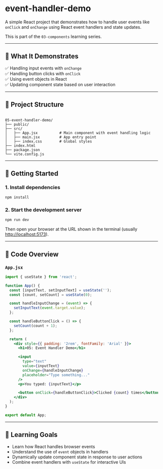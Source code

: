 # event-handler-demo

A simple React project that demonstrates how to handle user events like `onClick` and `onChange` using React event handlers and state updates.

This is part of the `03-components` learning series.

---

## 📄 What It Demonstrates

✅ Handling input events with `onChange`  
✅ Handling button clicks with `onClick`  
✅ Using event objects in React  
✅ Updating component state based on user interaction  

---

## 🧱 Project Structure

```

05-event-handler-demo/
├── public/
├── src/
│   ├── App.jsx          # Main component with event handling logic
│   ├── main.jsx         # App entry point
│   ├── index.css        # Global styles
├── index.html
├── package.json
└── vite.config.js

````

---

## 🚀 Getting Started

### 1. Install dependencies

```bash
npm install
````

### 2. Start the development server

```bash
npm run dev
```

Then open your browser at the URL shown in the terminal (usually [http://localhost:5173](http://localhost:5173)).

---

## 🧠 Code Overview

### `App.jsx`

```jsx
import { useState } from 'react';

function App() {
  const [inputText, setInputText] = useState('');
  const [count, setCount] = useState(0);

  const handleInputChange = (event) => {
    setInputText(event.target.value);
  };

  const handleButtonClick = () => {
    setCount(count + 1);
  };

  return (
    <div style={{ padding: '2rem', fontFamily: 'Arial' }}>
      <h1>05: Event Handler Demo</h1>

      <input
        type="text"
        value={inputText}
        onChange={handleInputChange}
        placeholder="Type something..."
      />
      <p>You typed: {inputText}</p>

      <button onClick={handleButtonClick}>Clicked {count} times</button>
    </div>
  );
}

export default App;
```

---

## 🎯 Learning Goals

* Learn how React handles browser events
* Understand the use of `event` objects in handlers
* Dynamically update component state in response to user actions
* Combine event handlers with `useState` for interactive UIs

